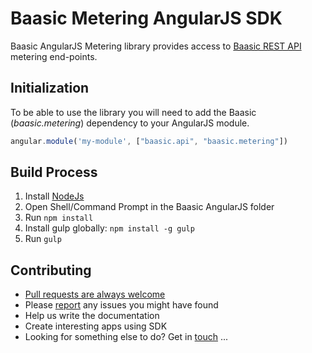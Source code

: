 # Baasic Metering AngularJS SDK

Baasic AngularJS Metering library provides access to [Baasic REST API](http://dev.baasic.com/api/reference/home) metering end-points.

## Initialization

To be able to use the library you will need to add the Baasic (_baasic.metering_) dependency to your AngularJS module.

```javascript
angular.module('my-module', ["baasic.api", "baasic.metering"])
```

## Build Process

1. Install [NodeJs](http://nodejs.org/download/)
2. Open Shell/Command Prompt in the Baasic AngularJS folder
3. Run `npm install`
4. Install gulp globally: `npm install -g gulp`
5. Run `gulp`

## Contributing

* [Pull requests are always welcome](../../../baasic-sdk-angularjs/pulls)
* Please [report](../../../baasic-sdk-angularjs/issues) any issues you might have found
* Help us write the documentation
* Create interesting apps using SDK
* Looking for something else to do? Get in <u>touch</u> ...
